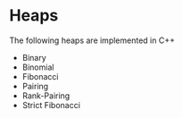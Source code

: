 # Heaps

The following heaps are implemented in C++
- Binary 
- Binomial
- Fibonacci 
- Pairing 
- Rank-Pairing 
- Strict Fibonacci
